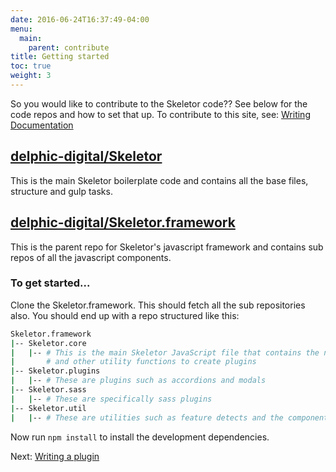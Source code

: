```yaml
---
date: 2016-06-24T16:37:49-04:00
menu:
  main:
    parent: contribute
title: Getting started
toc: true
weight: 3
---
```


So you would like to contribute to the Skeletor code?? See below for the code repos and how to set that up. To contribute to this site, see: [Writing Documentation](/contribute/writing-docs/)

## [delphic-digital/Skeletor](https://github.com/delphic-digital/Skeletor)
This is the main Skeletor boilerplate code and contains all the base files, structure and gulp tasks.

## [delphic-digital/Skeletor.framework](delphic-digital/Skeletor.framework)
This is the parent repo for Skeletor's javascript framework and contains sub repos of all the javascript components.

### To get started...

Clone the Skeletor.framework. This should fetch all the sub repositories also. You should end up with a repo structured like this:

```bash
Skeletor.framework
|-- Skeletor.core
|   |-- # This is the main Skeletor JavaScript file that contains the namespace,
|       # and other utility functions to create plugins
|-- Skeletor.plugins
|   |-- # These are plugins such as accordions and modals
|-- Skeletor.sass
|   |-- # These are specifically sass plugins
|-- Skeletor.util
|   |-- # These are utilities such as feature detects and the component loader
```
Now run `npm install` to install the development dependencies.

Next: [Writing a plugin](/contribute/writing-a-plugin/)